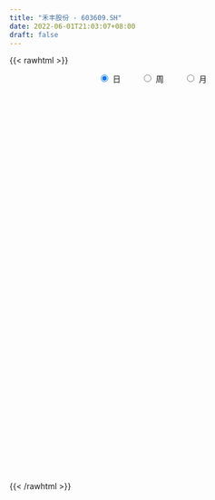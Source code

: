 ```yaml
---
title: "禾丰股份 - 603609.SH"
date: 2022-06-01T21:03:07+08:00
draft: false
---
```

{{< rawhtml >}}
    <div style="text-align: center">
        <label style="padding: 1rem;"><input style="margin-right: .5rem" type="radio" name="period" value="D" checked onclick="period_change(this)">日</label>
        <label style="padding: 1rem;"><input style="margin-right: .5rem" type="radio" name="period" value="W" onclick="period_change(this)">周</label>
        <label style="padding: 1rem;"><input style="margin-right: .5rem" type="radio" name="period" value="M" onclick="period_change(this)">月</label>
    </div>
    <div id="chart" style="height: 700px;"></div> 
    <script type="text/javascript">
        const D_v = [24664.35,17106.15,28260.87,23859.53,27704.02,26598.0,23958.08,30930.53,28807.24,24261.95,19973.75,27981.19,18642.5,26185.0,28818.0,21324.5,26989.82,18127.78,30229.89,18659.79,23915.67,22236.75,28945.33,26744.83,23208.17,65851.63,35351.0,23467.24,26507.46,41614.8,44745.55,24288.08,22057.89,24257.4,28395.05,32359.59,40184.51,20639.69,21796.5,16516.0,25650.58,22082.5,17924.29,16273.5,46925.28,31575.59,26507.87,36408.13,78100.62,45147.81,29422.62,22477.0,20174.77,19245.21,19726.14,43690.24,23311.62,23042.06,20315.71,18739.88,20092.54,23108.06,14351.0,20283.5,19463.69,16566.5,16646.07,20318.69,15660.0,18562.16,23650.55,26167.12,33195.31,24177.0,29282.43,23957.25,30622.38,32996.26,35190.23,45602.17,31906.2,25330.0,23561.5,89837.07,43193.32,28556.03,27403.19,34958.17,119230.63,60876.58,58369.53,52359.33,55951.48,58036.06,41334.28,32037.67,26640.48,44097.94,32873.64,93546.16,67961.66,51627.3,46929.81,32925.64,23119.63,22521.11,28418.97,22829.11,26930.81,27498.75,55097.08,62330.24,36115.2,49326.34,28382.0,22094.0,24451.0,22596.0,26702.32,30898.26,19577.55,20276.37,24681.84,17322.18,23354.0,18044.14,14786.92,18532.79,18513.95,17766.49,15867.66,20229.97,17696.87,20236.0,21760.47,19003.32,40588.1,33144.12,28883.0,21778.5,33949.92,29310.5,32185.73,26755.71,33384.08,48264.79,138712.49,194078.43,103165.53,198975.33,93728.51,67995.63,45175.35,113581.09,183053.48,75940.26,76144.88,214292.31,181863.64,85376.01,91774.66,103334.42,127164.02,90567.68,51080.5,80356.62,54677.0,50998.32,49782.0,31825.12,41031.42,66269.63,67350.3,69376.31,55970.14,73608.68,61265.31,86043.0,63968.66,80922.66,68667.5,62545.67,49449.49,46598.59,76302.9,79673.33,42753.5,41748.09,90343.4,61119.03,47360.95,98784.24,71094.16,81399.23,67250.94,39555.94,49717.89,41495.86,70530.21,64539.97,37105.69,42184.0,55025.86,55220.07,42149.08,43965.67,48518.44,37413.03,80207.31,54239.76,33731.06,40708.71,92027.77,76251.73,57310.15,60776.81,40100.5,39438.88,40135.64,36736.98,105222.39,170835.89,116965.04,123741.22,129246.38,109688.69,85215.16,60582.99,43981.89,54145.55,77757.03,31794.15,33696.78,39772.17,44117.0,43996.03,35703.11,89200.98,41200.49,41077.88,35786.25,33694.32,50380.86,43913.44,46750.77,29779.26,24378.38,35647.0,58533.76,37410.16]
const D_histogram = [0.0,-0.0012508262,-0.0032172248,0.0038530991,0.0043379601,0.0037805599,0.0075874169,0.0126684063,0.0107478122,0.0096458857,0.0096161689,0.0019418367,0.0000847091,-0.0044109129,-0.0115909242,-0.0155834161,-0.0300967546,-0.0350587068,-0.0464575482,-0.0458712356,-0.0466335191,-0.0391603563,-0.0249133466,-0.0128542797,-0.0021312552,0.017407929,0.019710953,0.0135977388,0.010156982,0.0174829629,0.0036918438,-0.00092252,-0.0078373725,-0.010070186,-0.0105047417,-0.0097654617,0.0031802385,0.0007546205,-0.0028837105,-0.0051703168,-0.0134979793,-0.0225920379,-0.0258946516,-0.0246969755,-0.0391922222,-0.0594834139,-0.0802935893,-0.107813264,-0.1065793127,-0.0903357988,-0.0710737898,-0.0635311342,-0.0591173039,-0.0503794342,-0.0354455094,-0.0032902046,0.0162829865,0.0262686048,0.0341288205,0.0388906897,0.0407341341,0.0316244155,0.0224367011,0.0149069511,0.008777127,0.0057406099,0.0054271896,0.0119300271,0.0102117263,0.0046837303,-0.0042293508,0.0011671564,0.0152470822,0.0199568765,0.028712099,0.0356494539,0.0454697212,0.0552021594,0.0680726005,0.0788891568,0.0761843724,0.0611437634,0.0536984557,0.0665978808,0.0627030424,0.0477049692,0.0468467504,0.0388349186,0.0636850666,0.0636504418,0.0580860927,0.0607023013,0.0732758394,0.0740335334,0.0659004749,0.0492801296,0.0249081809,-0.011397772,-0.0245365829,-0.001350167,-0.0095768565,-0.0351250577,-0.0630907679,-0.0750075046,-0.0786221098,-0.0824080103,-0.0948494607,-0.0920641837,-0.0764803818,-0.0611754464,-0.0339446452,-0.0050562957,0.0003937633,-0.0123243259,-0.0102079999,-0.0059013682,-0.0042632654,-0.0050120767,0.0023663675,-0.0008696049,0.001538485,0.0022490083,0.0005768036,-0.0005879738,-0.0032868358,-0.0067982622,-0.0067903591,-0.0090287824,-0.0125372395,-0.0134383518,-0.0094364813,-0.004464323,0.0008655191,0.0010327657,0.0043348425,0.0087806133,0.0181573982,0.0211574435,0.0186788292,0.0185972471,0.0116836719,0.0059291405,-0.0000871297,-0.0027609881,0.0012738099,0.0099372263,0.0350648576,0.0774110842,0.100073526,0.1434440008,0.1480537786,0.1335335954,0.1196053014,0.1326707737,0.161029942,0.15883065,0.1365930139,0.1817840456,0.1790245493,0.1689215741,0.1498932205,0.1297555332,0.0905371495,0.0258926558,-0.0258316091,-0.0673255545,-0.1096513538,-0.1327990677,-0.1628318644,-0.1671548298,-0.1764537802,-0.1452241066,-0.1249977077,-0.0894689954,-0.0466458221,-0.0077709346,-0.0021088791,-0.0322340537,-0.0646301689,-0.1017095158,-0.1197651685,-0.1189340723,-0.1143339167,-0.1220300081,-0.1329225161,-0.1532408118,-0.1576309708,-0.1482573868,-0.1080742432,-0.081072887,-0.059735234,-0.0339954139,-0.0214463049,-0.0362809651,-0.0546553596,-0.0524625984,-0.0252487618,-0.027755435,-0.0691173363,-0.0808148425,-0.0795036509,-0.0635446231,-0.0250564969,0.0109138668,0.0325466419,0.0465373947,0.0612805558,0.0730300737,0.0897789742,0.0907098155,0.0833851914,0.0781000617,0.1003575392,0.0784940764,0.0407926808,0.0212130126,0.0133315653,-0.0066183665,-0.0081828087,-0.0102482773,0.0334525715,0.0785828566,0.0907935191,0.0630166376,0.0108506438,-0.075590082,-0.1532828294,-0.1732071209,-0.1886692102,-0.1796722615,-0.1662559902,-0.1529468516,-0.1228231827,-0.0917559819,-0.0678986235,-0.0439125524,-0.0235558171,0.0177633879,0.0368297702,0.0523522601,0.0583387046,0.067474005,0.0836938627,0.0784242677,0.0916918282,0.0965283277,0.0917777969,0.0855253881,0.0969715858,0.0944391685]
const D_fast = [0.0,-0.0015635328,-0.0043342375,0.0036993611,0.0052687121,0.0056564519,0.0113601631,0.0196082541,0.0203746131,0.021684158,0.0240584834,0.0168696103,0.0150336601,0.0094353098,-0.0006424326,-0.0085307785,-0.0305683056,-0.0442949345,-0.067308163,-0.0781896592,-0.0906103226,-0.0929272489,-0.0849085757,-0.0760630788,-0.0658728681,-0.0419817017,-0.0347509394,-0.0374647188,-0.0383662302,-0.0266695086,-0.0395376667,-0.0443826605,-0.0532568561,-0.0580072161,-0.0610679573,-0.0627700427,-0.0490292829,-0.0512662457,-0.0556255043,-0.0592046898,-0.0709068472,-0.0856489153,-0.0954251918,-0.1004017596,-0.1246950618,-0.159857107,-0.2007406797,-0.2552136705,-0.2806245474,-0.2869649831,-0.2854714216,-0.2938115495,-0.3041770452,-0.3080340341,-0.3019614866,-0.270628733,-0.2469847952,-0.2304320258,-0.214039605,-0.1995550632,-0.1875280854,-0.1887317001,-0.1923102392,-0.1961132515,-0.2000487938,-0.2016501584,-0.2006067813,-0.191121437,-0.1902868062,-0.1946438697,-0.2046142885,-0.1989259923,-0.1810342958,-0.1713352825,-0.1554020351,-0.1395523167,-0.1183646192,-0.0948316412,-0.06494305,-0.0344042044,-0.0180628957,-0.0178175639,-0.0118382576,0.0177106377,0.0294915598,0.0264197289,0.0372731978,0.0389700956,0.0797415103,0.095619496,0.10457667,0.122368454,0.1532609519,0.1725270292,0.1808690894,0.1765687766,0.1584238731,0.1192684772,0.0999955206,0.1228443948,0.1122234911,0.0778940254,0.0341556232,0.0034870104,-0.0197831222,-0.0441710253,-0.0803248409,-0.1005556099,-0.1040919034,-0.1040808296,-0.0853361897,-0.0577119141,-0.0521634143,-0.0679625849,-0.0683982589,-0.0655669693,-0.0649946828,-0.0669965133,-0.0590264772,-0.0624798509,-0.0596871396,-0.0584143643,-0.0599423681,-0.0612541389,-0.0647747099,-0.0699857019,-0.0716753885,-0.0761710074,-0.0828137744,-0.0870744746,-0.0854317245,-0.081575647,-0.076029425,-0.075603987,-0.0712181996,-0.0645772755,-0.050661141,-0.0423717348,-0.0401806419,-0.0356129122,-0.0396055694,-0.0438778157,-0.0499158683,-0.0532799737,-0.0489267232,-0.0377790003,-0.0038851546,0.057813843,0.1054946663,0.1847261414,0.2263493638,0.2452125795,0.2611856108,0.3074187766,0.3760354304,0.4135438009,0.4254544183,0.5160914613,0.5580881023,0.5902155207,0.6086604723,0.6209616682,0.6043775719,0.5462062421,0.488024075,0.4296987409,0.3599601032,0.3036126224,0.2328718596,0.1867601867,0.1333477913,0.1282714382,0.1172484102,0.1304098736,0.1615715914,0.1985037453,0.203638581,0.165454893,0.1169012355,0.0543945098,0.0063975649,-0.022504857,-0.0464881806,-0.084691774,-0.1288149109,-0.1874434096,-0.2312413113,-0.258932074,-0.2457674913,-0.2390343567,-0.2326305122,-0.2153895456,-0.2082020128,-0.2321069143,-0.2641451487,-0.2750680371,-0.2541663909,-0.2636119229,-0.3222531583,-0.354154375,-0.3727190962,-0.3726462242,-0.3404222222,-0.3017233918,-0.2719539562,-0.2463288547,-0.2162655547,-0.1862585184,-0.1470648744,-0.1234565792,-0.1099349054,-0.0956950196,-0.0483481574,-0.0505881011,-0.0780913265,-0.0923677415,-0.0969162975,-0.1185208209,-0.1221309653,-0.1267585032,-0.0746945116,-0.0099185123,0.02499053,0.0129678079,-0.036485525,-0.1418237712,-0.257837226,-0.3210632977,-0.3836926895,-0.4196138063,-0.4477615325,-0.4726891068,-0.4732712335,-0.4651430282,-0.4582603257,-0.4452523927,-0.4307846116,-0.3850245596,-0.3567507348,-0.3281401799,-0.3075690593,-0.2815652576,-0.2444219342,-0.2300854623,-0.1938949448,-0.1649263633,-0.1467324449,-0.1316035067,-0.0959144125,-0.0748370377]
const D_slow = [0.0,-0.0003127066,-0.0011170128,-0.000153738,0.000930752,0.001875892,0.0037727462,0.0069398478,0.0096268009,0.0120382723,0.0144423145,0.0149277737,0.014948951,0.0138462227,0.0109484917,0.0070526376,-0.000471551,-0.0092362277,-0.0208506148,-0.0323184237,-0.0439768034,-0.0537668925,-0.0599952292,-0.0632087991,-0.0637416129,-0.0593896307,-0.0544618924,-0.0510624577,-0.0485232122,-0.0441524715,-0.0432295105,-0.0434601405,-0.0454194836,-0.0479370301,-0.0505632156,-0.053004581,-0.0522095214,-0.0520208662,-0.0527417938,-0.054034373,-0.0574088679,-0.0630568774,-0.0695305402,-0.0757047841,-0.0855028397,-0.1003736931,-0.1204470904,-0.1474004065,-0.1740452346,-0.1966291843,-0.2143976318,-0.2302804153,-0.2450597413,-0.2576545999,-0.2665159772,-0.2673385284,-0.2632677817,-0.2567006305,-0.2481684254,-0.238445753,-0.2282622195,-0.2203561156,-0.2147469403,-0.2110202026,-0.2088259208,-0.2073907683,-0.2060339709,-0.2030514641,-0.2004985326,-0.1993276,-0.2003849377,-0.2000931486,-0.1962813781,-0.1912921589,-0.1841141342,-0.1752017707,-0.1638343404,-0.1500338006,-0.1330156504,-0.1132933612,-0.0942472681,-0.0789613273,-0.0655367134,-0.0488872431,-0.0332114826,-0.0212852403,-0.0095735527,0.000135177,0.0160564437,0.0319690541,0.0464905773,0.0616661526,0.0799851125,0.0984934958,0.1149686145,0.127288647,0.1335156922,0.1306662492,0.1245321035,0.1241945617,0.1218003476,0.1130190832,0.0972463912,0.078494515,0.0588389876,0.038236985,0.0145246198,-0.0084914261,-0.0276115216,-0.0429053832,-0.0513915445,-0.0526556184,-0.0525571776,-0.0556382591,-0.058190259,-0.0596656011,-0.0607314174,-0.0619844366,-0.0613928447,-0.0616102459,-0.0612256247,-0.0606633726,-0.0605191717,-0.0606661651,-0.0614878741,-0.0631874397,-0.0648850294,-0.067142225,-0.0702765349,-0.0736361228,-0.0759952432,-0.0771113239,-0.0768949441,-0.0766367527,-0.0755530421,-0.0733578888,-0.0688185392,-0.0635291783,-0.0588594711,-0.0542101593,-0.0512892413,-0.0498069562,-0.0498287386,-0.0505189856,-0.0502005331,-0.0477162266,-0.0389500122,-0.0195972411,0.0054211404,0.0412821406,0.0782955852,0.1116789841,0.1415803094,0.1747480029,0.2150054884,0.2547131509,0.2888614044,0.3343074157,0.3790635531,0.4212939466,0.4587672517,0.491206135,0.5138404224,0.5203135864,0.5138556841,0.4970242955,0.469611457,0.4364116901,0.395703724,0.3539150165,0.3098015715,0.2734955448,0.2422461179,0.219878869,0.2082174135,0.2062746799,0.2057474601,0.1976889467,0.1815314045,0.1561040255,0.1261627334,0.0964292153,0.0678457361,0.0373382341,0.0041076051,-0.0342025978,-0.0736103405,-0.1106746872,-0.137693248,-0.1579614698,-0.1728952783,-0.1813941317,-0.1867557079,-0.1958259492,-0.2094897891,-0.2226054387,-0.2289176292,-0.2358564879,-0.253135822,-0.2733395326,-0.2932154453,-0.3091016011,-0.3153657253,-0.3126372586,-0.3045005981,-0.2928662495,-0.2775461105,-0.2592885921,-0.2368438485,-0.2141663947,-0.1933200968,-0.1737950814,-0.1487056966,-0.1290821775,-0.1188840073,-0.1135807541,-0.1102478628,-0.1119024544,-0.1139481566,-0.1165102259,-0.1081470831,-0.0885013689,-0.0658029891,-0.0500488297,-0.0473361688,-0.0662336893,-0.1045543966,-0.1478561768,-0.1950234794,-0.2399415448,-0.2815055423,-0.3197422552,-0.3504480509,-0.3733870463,-0.3903617022,-0.4013398403,-0.4072287946,-0.4027879476,-0.393580505,-0.38049244,-0.3659077638,-0.3490392626,-0.3281157969,-0.30850973,-0.2855867729,-0.261454691,-0.2385102418,-0.2171288948,-0.1928859983,-0.1692762062]
const D_data = [['2021-05-21', 10.7962, 10.6297, 10.6297, 10.806],['2021-05-24', 10.5709, 10.6101, 10.5709, 10.6982],['2021-05-25', 10.6003, 10.5905, 10.5023, 10.6101],['2021-05-26', 10.5807, 10.7178, 10.5611, 10.7178],['2021-05-27', 10.7178, 10.6591, 10.6395, 10.7374],['2021-05-28', 10.6688, 10.6493, 10.6395, 10.7374],['2021-05-31', 10.6591, 10.7178, 10.6199, 10.7668],['2021-06-01', 10.7276, 10.7668, 10.6786, 10.7962],['2021-06-02', 10.7668, 10.6982, 10.6884, 10.8158],['2021-06-03', 10.78, 10.71, 10.6, 10.79],['2021-06-04', 10.69, 10.73, 10.69, 10.78],['2021-06-07', 10.77, 10.62, 10.58, 10.83],['2021-06-08', 10.63, 10.67, 10.53, 10.7],['2021-06-09', 10.66, 10.62, 10.56, 10.69],['2021-06-10', 10.61, 10.55, 10.52, 10.61],['2021-06-11', 10.54, 10.55, 10.49, 10.57],['2021-06-15', 10.55, 10.35, 10.28, 10.55],['2021-06-16', 10.35, 10.39, 10.26, 10.49],['2021-06-17', 10.37, 10.23, 10.2, 10.37],['2021-06-18', 10.23, 10.31, 10.18, 10.32],['2021-06-21', 10.31, 10.25, 10.22, 10.36],['2021-06-22', 10.24, 10.33, 10.22, 10.4],['2021-06-23', 10.33, 10.44, 10.27, 10.44],['2021-06-24', 10.44, 10.46, 10.37, 10.48],['2021-06-25', 10.49, 10.49, 10.38, 10.5],['2021-06-28', 10.51, 10.68, 10.51, 10.85],['2021-06-29', 10.63, 10.53, 10.52, 10.7],['2021-06-30', 10.53, 10.42, 10.38, 10.6],['2021-07-01', 10.41, 10.43, 10.29, 10.53],['2021-07-02', 10.43, 10.58, 10.43, 10.7],['2021-07-05', 10.62, 10.3, 10.26, 10.62],['2021-07-06', 10.35, 10.36, 10.24, 10.38],['2021-07-07', 10.28, 10.29, 10.22, 10.31],['2021-07-08', 10.28, 10.31, 10.21, 10.44],['2021-07-09', 10.37, 10.31, 10.23, 10.39],['2021-07-12', 10.31, 10.31, 10.26, 10.35],['2021-07-13', 10.4, 10.49, 10.28, 10.54],['2021-07-14', 10.51, 10.32, 10.32, 10.56],['2021-07-15', 10.3, 10.28, 10.24, 10.34],['2021-07-16', 10.25, 10.27, 10.24, 10.36],['2021-07-19', 10.26, 10.15, 10.07, 10.32],['2021-07-20', 10.15, 10.07, 10.04, 10.2],['2021-07-21', 10.06, 10.08, 10.06, 10.13],['2021-07-22', 10.08, 10.1, 10.04, 10.11],['2021-07-23', 10.13, 9.83, 9.8, 10.16],['2021-07-26', 9.83, 9.61, 9.51, 9.88],['2021-07-27', 9.62, 9.42, 9.41, 9.69],['2021-07-28', 9.48, 9.11, 9.1, 9.48],['2021-07-29', 8.84, 9.29, 8.84, 9.45],['2021-07-30', 9.29, 9.42, 9.09, 9.54],['2021-08-02', 9.41, 9.46, 9.27, 9.64],['2021-08-03', 9.41, 9.3, 9.3, 9.52],['2021-08-04', 9.3, 9.21, 9.18, 9.3],['2021-08-05', 9.18, 9.22, 9.18, 9.34],['2021-08-06', 9.2, 9.29, 9.1, 9.29],['2021-08-09', 9.3, 9.58, 9.19, 9.66],['2021-08-10', 9.6, 9.53, 9.42, 9.62],['2021-08-11', 9.5, 9.47, 9.43, 9.55],['2021-08-12', 9.47, 9.48, 9.45, 9.57],['2021-08-13', 9.43, 9.47, 9.37, 9.51],['2021-08-16', 9.49, 9.45, 9.42, 9.56],['2021-08-17', 9.43, 9.29, 9.25, 9.49],['2021-08-18', 9.26, 9.23, 9.2, 9.29],['2021-08-19', 9.2, 9.19, 9.12, 9.23],['2021-08-20', 9.19, 9.15, 9.06, 9.19],['2021-08-23', 9.15, 9.14, 9.14, 9.21],['2021-08-24', 9.17, 9.14, 9.13, 9.2],['2021-08-25', 9.12, 9.22, 9.12, 9.26],['2021-08-26', 9.21, 9.11, 9.11, 9.22],['2021-08-27', 9.11, 9.02, 9.01, 9.13],['2021-08-30', 9.0, 8.91, 8.91, 9.02],['2021-08-31', 8.95, 9.05, 8.89, 9.11],['2021-09-01', 9.08, 9.19, 8.97, 9.21],['2021-09-02', 9.19, 9.11, 9.09, 9.19],['2021-09-03', 9.14, 9.19, 9.09, 9.2],['2021-09-06', 9.1, 9.21, 9.1, 9.24],['2021-09-07', 9.22, 9.3, 9.22, 9.33],['2021-09-08', 9.32, 9.37, 9.3, 9.4],['2021-09-09', 9.38, 9.5, 9.37, 9.54],['2021-09-10', 9.45, 9.58, 9.35, 9.64],['2021-09-13', 9.48, 9.48, 9.42, 9.6],['2021-09-14', 9.48, 9.32, 9.3, 9.52],['2021-09-15', 9.3, 9.39, 9.22, 9.47],['2021-09-16', 9.37, 9.7, 9.36, 9.78],['2021-09-17', 9.69, 9.56, 9.46, 9.7],['2021-09-22', 9.5, 9.41, 9.36, 9.5],['2021-09-23', 9.42, 9.58, 9.41, 9.59],['2021-09-24', 9.58, 9.5, 9.47, 9.69],['2021-09-27', 9.46, 10.0, 9.45, 10.14],['2021-09-28', 9.9, 9.81, 9.66, 9.91],['2021-09-29', 9.71, 9.78, 9.62, 9.98],['2021-09-30', 9.76, 9.93, 9.72, 10.09],['2021-10-08', 9.99, 10.16, 9.85, 10.28],['2021-10-11', 10.2, 10.12, 9.91, 10.27],['2021-10-12', 10.06, 10.06, 9.83, 10.15],['2021-10-13', 10.05, 9.95, 9.83, 10.1],['2021-10-14', 9.9, 9.79, 9.74, 9.91],['2021-10-15', 9.7, 9.5, 9.48, 9.77],['2021-10-18', 9.5, 9.66, 9.27, 9.69],['2021-10-19', 9.65, 10.15, 9.58, 10.25],['2021-10-20', 9.92, 9.81, 9.72, 10.01],['2021-10-21', 9.8, 9.5, 9.5, 9.89],['2021-10-22', 9.5, 9.3, 9.28, 9.59],['2021-10-25', 9.46, 9.35, 9.25, 9.57],['2021-10-26', 9.26, 9.36, 9.26, 9.42],['2021-10-27', 9.31, 9.28, 9.2, 9.41],['2021-10-28', 9.21, 9.06, 9.03, 9.27],['2021-10-29', 9.02, 9.15, 9.02, 9.23],['2021-11-01', 9.15, 9.29, 9.04, 9.29],['2021-11-02', 9.28, 9.31, 9.2, 9.37],['2021-11-03', 9.31, 9.53, 9.28, 9.63],['2021-11-04', 9.47, 9.68, 9.41, 9.77],['2021-11-05', 9.63, 9.47, 9.45, 9.73],['2021-11-08', 9.47, 9.21, 9.2, 9.5],['2021-11-09', 9.2, 9.35, 9.2, 9.4],['2021-11-10', 9.35, 9.38, 9.21, 9.38],['2021-11-11', 9.35, 9.35, 9.3, 9.46],['2021-11-12', 9.35, 9.31, 9.3, 9.41],['2021-11-15', 9.39, 9.42, 9.32, 9.48],['2021-11-16', 9.44, 9.29, 9.26, 9.48],['2021-11-17', 9.29, 9.35, 9.23, 9.37],['2021-11-18', 9.35, 9.33, 9.3, 9.42],['2021-11-19', 9.32, 9.29, 9.22, 9.35],['2021-11-22', 9.33, 9.28, 9.24, 9.33],['2021-11-23', 9.28, 9.24, 9.22, 9.33],['2021-11-24', 9.24, 9.2, 9.17, 9.24],['2021-11-25', 9.17, 9.22, 9.17, 9.25],['2021-11-26', 9.22, 9.17, 9.14, 9.22],['2021-11-29', 9.1, 9.12, 9.07, 9.21],['2021-11-30', 9.11, 9.12, 9.1, 9.18],['2021-12-01', 9.11, 9.17, 9.08, 9.19],['2021-12-02', 9.19, 9.19, 9.17, 9.25],['2021-12-03', 9.19, 9.21, 9.15, 9.23],['2021-12-06', 9.2, 9.15, 9.14, 9.24],['2021-12-07', 9.15, 9.19, 9.11, 9.2],['2021-12-08', 9.21, 9.22, 9.16, 9.22],['2021-12-09', 9.22, 9.32, 9.2, 9.37],['2021-12-10', 9.35, 9.28, 9.24, 9.4],['2021-12-13', 9.29, 9.22, 9.2, 9.33],['2021-12-14', 9.22, 9.25, 9.18, 9.26],['2021-12-15', 9.19, 9.15, 9.11, 9.27],['2021-12-16', 9.17, 9.13, 9.12, 9.19],['2021-12-17', 9.14, 9.09, 9.08, 9.17],['2021-12-20', 9.1, 9.1, 9.07, 9.13],['2021-12-21', 9.1, 9.18, 9.07, 9.18],['2021-12-22', 9.17, 9.27, 9.15, 9.28],['2021-12-23', 9.26, 9.58, 9.21, 9.87],['2021-12-24', 9.56, 10.02, 9.5, 10.14],['2021-12-27', 10.03, 10.02, 9.85, 10.18],['2021-12-28', 10.07, 10.56, 9.8, 10.65],['2021-12-29', 10.51, 10.33, 10.25, 10.63],['2021-12-30', 10.3, 10.19, 10.1, 10.41],['2021-12-31', 10.1, 10.24, 10.1, 10.3],['2022-01-04', 10.16, 10.7, 10.15, 10.71],['2022-01-05', 10.6, 11.15, 10.58, 11.25],['2022-01-06', 11.11, 11.0, 10.78, 11.14],['2022-01-07', 10.88, 10.84, 10.81, 11.49],['2022-01-10', 10.81, 11.92, 10.79, 11.92],['2022-01-11', 12.08, 11.63, 11.53, 12.15],['2022-01-12', 11.66, 11.7, 11.41, 11.72],['2022-01-13', 11.7, 11.7, 11.52, 11.99],['2022-01-14', 11.76, 11.76, 11.64, 12.26],['2022-01-17', 11.63, 11.52, 11.18, 11.75],['2022-01-18', 11.5, 11.04, 11.01, 11.52],['2022-01-19', 11.14, 10.96, 10.83, 11.14],['2022-01-20', 10.99, 10.87, 10.82, 11.3],['2022-01-21', 10.85, 10.63, 10.58, 10.92],['2022-01-24', 10.55, 10.66, 10.5, 10.86],['2022-01-25', 10.52, 10.37, 10.3, 10.78],['2022-01-26', 10.37, 10.52, 10.22, 10.61],['2022-01-27', 10.53, 10.33, 10.33, 10.77],['2022-01-28', 10.44, 10.81, 10.44, 10.98],['2022-02-07', 10.81, 10.74, 10.4, 11.05],['2022-02-08', 10.72, 11.03, 10.63, 11.2],['2022-02-09', 11.07, 11.31, 11.01, 11.45],['2022-02-10', 11.31, 11.49, 11.21, 11.58],['2022-02-11', 11.55, 11.22, 11.2, 11.63],['2022-02-14', 11.23, 10.72, 10.67, 11.37],['2022-02-15', 10.76, 10.51, 10.4, 10.81],['2022-02-16', 10.56, 10.22, 10.18, 10.64],['2022-02-17', 10.21, 10.24, 10.12, 10.29],['2022-02-18', 10.23, 10.35, 10.1, 10.44],['2022-02-21', 10.34, 10.33, 10.2, 10.44],['2022-02-22', 10.29, 10.08, 10.06, 10.32],['2022-02-23', 10.15, 9.89, 9.8, 10.33],['2022-02-24', 9.84, 9.57, 9.42, 9.94],['2022-02-25', 9.6, 9.57, 9.5, 9.71],['2022-02-28', 9.52, 9.62, 9.43, 9.69],['2022-03-01', 9.63, 10.02, 9.63, 10.03],['2022-03-02', 9.98, 9.94, 9.85, 10.13],['2022-03-03', 9.94, 9.92, 9.81, 9.99],['2022-03-04', 9.93, 10.04, 9.91, 10.33],['2022-03-07', 10.04, 9.93, 9.86, 10.26],['2022-03-08', 9.88, 9.53, 9.45, 9.9],['2022-03-09', 9.54, 9.33, 9.02, 9.72],['2022-03-10', 9.45, 9.47, 9.38, 9.63],['2022-03-11', 9.4, 9.8, 9.28, 9.82],['2022-03-14', 9.7, 9.44, 9.42, 9.81],['2022-03-15', 9.35, 8.76, 8.75, 9.45],['2022-03-16', 8.89, 8.89, 8.39, 8.98],['2022-03-17', 8.89, 8.92, 8.83, 9.05],['2022-03-18', 8.92, 9.05, 8.81, 9.07],['2022-03-21', 9.04, 9.4, 9.04, 9.49],['2022-03-22', 9.4, 9.52, 9.35, 9.64],['2022-03-23', 9.5, 9.47, 9.36, 9.59],['2022-03-24', 9.45, 9.46, 9.4, 9.76],['2022-03-25', 9.45, 9.55, 9.41, 9.76],['2022-03-28', 9.56, 9.6, 9.44, 9.67],['2022-03-29', 9.58, 9.77, 9.5, 9.89],['2022-03-30', 9.72, 9.66, 9.6, 9.76],['2022-03-31', 9.67, 9.58, 9.55, 9.78],['2022-04-01', 9.54, 9.61, 9.53, 9.71],['2022-04-06', 9.68, 10.05, 9.66, 10.13],['2022-04-07', 10.07, 9.55, 9.52, 10.1],['2022-04-08', 9.56, 9.22, 9.01, 9.57],['2022-04-11', 9.16, 9.3, 9.15, 9.56],['2022-04-12', 9.31, 9.37, 9.13, 9.45],['2022-04-13', 9.4, 9.13, 9.12, 9.49],['2022-04-14', 9.11, 9.28, 8.97, 9.38],['2022-04-15', 9.26, 9.24, 9.16, 9.45],['2022-04-18', 9.25, 9.92, 9.25, 9.96],['2022-04-19', 10.1, 10.21, 9.87, 10.45],['2022-04-20', 10.23, 10.01, 9.92, 10.28],['2022-04-21', 10.02, 9.52, 9.42, 10.15],['2022-04-22', 9.02, 9.02, 8.7, 9.17],['2022-04-25', 8.9, 8.18, 8.15, 9.0],['2022-04-26', 8.18, 7.74, 7.69, 8.25],['2022-04-27', 7.62, 8.05, 7.52, 8.05],['2022-04-28', 8.0, 7.84, 7.72, 8.08],['2022-04-29', 7.84, 7.95, 7.8, 8.08],['2022-05-05', 7.9, 7.89, 7.8, 8.1],['2022-05-06', 7.77, 7.79, 7.65, 7.83],['2022-05-09', 7.79, 7.96, 7.79, 7.97],['2022-05-10', 7.9, 8.0, 7.76, 8.03],['2022-05-11', 8.01, 7.94, 7.92, 8.15],['2022-05-12', 7.91, 7.97, 7.82, 8.18],['2022-05-13', 7.99, 7.96, 7.86, 8.03],['2022-05-16', 8.04, 8.33, 7.95, 8.35],['2022-05-17', 8.3, 8.18, 8.13, 8.33],['2022-05-18', 8.18, 8.21, 8.14, 8.26],['2022-05-19', 8.1, 8.14, 8.09, 8.28],['2022-05-20', 8.12, 8.22, 8.12, 8.24],['2022-05-23', 8.26, 8.39, 8.21, 8.48],['2022-05-24', 8.4, 8.17, 8.16, 8.44],['2022-05-25', 8.14, 8.45, 8.14, 8.5],['2022-05-26', 8.45, 8.43, 8.32, 8.53],['2022-05-27', 8.44, 8.35, 8.3, 8.47],['2022-05-30', 8.41, 8.34, 8.28, 8.48],['2022-05-31', 8.35, 8.62, 8.31, 8.63],['2022-06-01', 8.71, 8.52, 8.48, 8.71]]
const W_v = [271941.09,229002.69,148549.64,210991.92,653592.6500000001,252687.94,272257.22,169687.99,153310.13,281789.68,156905.1,171230.28,200608.61,186312.33,82521.32,159716.68,175454.94,301016.77,151724.96,139957.49,75875.1,71786.19,128265.76,106892.16,100482.62,153437.69,118735.41,106763.42,103625.09,25599.5,24231.4,75574.99,191170.33,187549.48,412901.0,636078.5499999999,457768.4299999999,477188.4399999999,223847.57,183424.56,70908.27,201678.21,147913.18,217939.32,323722.71,369746.71,272408.25,181715.4,87979.38,124437.33,92914.06,100394.27,111214.14,117704.76,117742.6,112308.34,86257.86,72398.98,93162.35,95044.71,75345.29,95973.47,112173.55,79497.75,129232.49,137934.81,114191.29,102066.28,133080.32,160766.86,127413.57,86832.31,160092.6,137531.71,93243.67,152123.35,85246.15,269134.21,143434.67,392892.48,971170.72,672815.9,727101.29,945002.04,483888.95,481341.44,406873.37,635951.59,760275.8100000001,1632766.9199999999,429571.72,1676512.7,1044105.5,695291.55,1178482.7799999998,859803.53,784994.86,686430.5499999999,406010.92,649446.09,640597.9500000001,1183495.6400000001,984920.58,808384.65,693695.74,544584.5,603930.52,504359.22,443200.91,401844.21,369245.73,391149.44,42573.53,227673.36,234634.15,651521.6699999999,870255.2000000001,702767.4399999999,420408.7,247191.19,188967.64,192234.51,291908.02,273066.74,237477.52,361886.68,448432.04,371504.99,257538.42,420250.75,501315.71,561099.63,483865.41,821473.88,614561.97,395112.05,384718.65,987437.3,1039226.6100000001,1076057.1400000001,1387239.77,841727.9000000001,442699.05,717755.0,467122.24,324645.11,411186.96,539090.62,614699.6099999999,345141.38,639844.4300000001,1073327.78,1589694.8599999999,781916.22,637092.3,928475.3099999999,1403072.75,898242.05,665539.53,515409.38,576530.47,372337.39,278903.03,136051.0,81847.42,321846.61,163856.21,286658.43,207899.55,360443.28,241511.76,292650.25,323956.32,398077.08,262954.97,317408.5,147078.09,532645.85,245491.26,197172.37,300602.28,320877.87,221692.95,232992.14,460660.47,341630.84,256296.17,173684.04,167194.54,206970.36,96358.88,269908.66,176073.02,178626.43,58523.52,276236.7,119865.03,123528.57,127931.55,122951.19,94007.28,125050.75,192792.13,143743.97,131496.29,128856.15,217740.02,111045.74,129099.51,97298.79,87753.42,136472.41,168368.29,213828.09,90917.39,290836.07,55951.48,202146.43,292938.57,129814.46,207972.08,146849.34,122136.34,92040.03,90074.94,134732.01,146107.65,441195.5,509040.35,448719.71,676641.04,403845.82,239906.49,327570.74,362147.49,294777.81,339355.71,309018.16,255855.73,244879.12,246299.87,225589.65,217188.81,646010.92,353614.28,109551.18,197285.09,240959.92,195202.71,131590.92]
const W_histogram = [0.0,-0.032425755,-0.0503759875,-0.0575911772,-0.0347599229,-0.0158224277,-0.0219035621,-0.0198824822,-0.0164430398,-0.0032463653,-0.0044402055,0.0094399304,0.0176089787,0.0007149019,-0.0087893415,-0.0131435195,0.001604656,0.0137325112,-0.0040693458,-0.035482505,-0.0508845483,-0.0451169314,-0.0322853411,-0.0054208132,0.0030291154,-0.0089239014,0.0060127304,-0.0122287618,-0.0316659258,-0.0411568541,-0.0360174393,-0.0248947646,0.0194716017,0.0486788048,0.1069731548,0.1039433388,0.1434598402,0.1369945705,0.0903185192,0.053692988,0.0330460034,0.0319279872,0.0484925984,0.0514851157,0.0821238125,0.1179779747,0.0839172179,0.0483067802,0.0195571311,-0.048970064,-0.0604017141,-0.058992784,-0.0616131486,-0.0804445092,-0.0760956034,-0.0900490474,-0.0999677745,-0.109647537,-0.1257081604,-0.1379580356,-0.1444377435,-0.1490570137,-0.1804611942,-0.1998883786,-0.178151375,-0.1319531702,-0.0834761624,-0.0231710617,0.02808214,0.0211268448,0.0150374375,0.0024940999,0.0059835187,0.0181064824,0.0398269166,0.0475136358,0.0422426801,0.064857374,0.0532201209,0.1153213323,0.2523053438,0.3531763807,0.4028559003,0.4327092043,0.3953753983,0.3394497903,0.3007369314,0.2972394909,0.2661359916,0.3832881694,0.4418468952,0.3746112122,0.2676215623,0.080610031,0.1444918051,0.0826589045,0.0070312738,-0.0397770897,-0.093074643,-0.0655298234,-0.1031491028,-0.035923561,0.0510783042,0.1162508082,0.0618301663,0.0669462298,0.0178199647,-0.0227432378,-0.055761052,-0.0766522507,-0.0972882491,-0.2186839141,-0.290459805,-0.3008450563,-0.3041517166,-0.1993256877,-0.1444542649,-0.1061970988,-0.1509353478,-0.2123615147,-0.2516083407,-0.2546094592,-0.2723369487,-0.2447887295,-0.2371652977,-0.1784610456,-0.1495252521,-0.1262626759,-0.1512091285,-0.2059513767,-0.1756575468,-0.1197303929,-0.1125859854,-0.0271477675,-0.037445922,-0.0621778062,-0.0427876722,0.0335049565,0.1450886408,0.2350489107,0.3887143108,0.4249659043,0.4395624564,0.3778540067,0.3027164171,0.235340046,0.1748091488,0.1192120561,0.1275008148,0.1113275039,0.146065166,0.1474177256,0.1793283938,0.1776650588,0.1852793097,0.1841280427,0.3040439749,0.287798014,0.2120332804,0.0786924627,-0.1258152537,-0.2726368263,-0.3499736751,-0.429552757,-0.4222321066,-0.4105114938,-0.4157123008,-0.4696936424,-0.4853255425,-0.4587344097,-0.3954078412,-0.3283480727,-0.252966017,-0.2207534026,-0.2130379575,-0.2362247093,-0.2232537041,-0.1752953399,-0.1431515017,-0.1254057296,-0.1092048353,-0.08081353,-0.0292122497,0.0511843035,0.0633944065,0.0977312318,0.0663882176,0.0585112895,0.0706253169,0.0657170419,0.0665013939,0.0469017709,0.0329515983,-0.01368803,-0.0477017913,-0.0494080159,-0.0581678616,-0.0551280526,-0.040826893,-0.0367612399,-0.0430694055,-0.0286474128,-0.0076664794,-0.00663127,-0.0034587445,-0.0246320822,-0.0579843224,-0.0792205795,-0.0717854977,-0.0785147538,-0.0814648766,-0.0625606875,-0.0167671534,0.0173525021,0.0397743315,0.0848688022,0.1288531528,0.112744566,0.0889144866,0.0644821665,0.0708004904,0.0652676578,0.0613825049,0.0522120824,0.0503015083,0.0548413045,0.0464684973,0.1018111092,0.1486455708,0.2116040676,0.301307773,0.2715594882,0.251482665,0.2526250696,0.1847449951,0.082483872,0.0436181532,0.0011148949,-0.0739897613,-0.0856505145,-0.0848191397,-0.1047261518,-0.1101840904,-0.121364623,-0.1895142643,-0.2312925071,-0.2327645922,-0.202622282,-0.1620792702,-0.1142205138]
const W_fast = [0.0,-0.0405321937,-0.0710764231,-0.0926894071,-0.0785481335,-0.0635662452,-0.0751232702,-0.0780728108,-0.0787441283,-0.0663590451,-0.0686629367,-0.0524228183,-0.0398515253,-0.0565668767,-0.0682684553,-0.0759085132,-0.0607591738,-0.0451981908,-0.0640173843,-0.1043011697,-0.13242435,-0.1379359659,-0.133175711,-0.1076663864,-0.0984591789,-0.112643171,-0.0962033566,-0.1175020393,-0.1448556848,-0.1646358266,-0.1685007716,-0.1636017881,-0.1143675214,-0.072990617,0.0120470217,0.0350030403,0.1103845018,0.1381678747,0.1140714532,0.090869169,0.0784836852,0.0853476659,0.1140354267,0.129899223,0.1810688728,0.2464175287,0.2333360764,0.2098023337,0.1859419674,0.1051722563,0.0786401777,0.0653009118,0.0472772601,0.0083347721,-0.006340223,-0.0428059288,-0.0777165995,-0.1148082463,-0.1622959098,-0.2090352939,-0.2516244376,-0.2935079612,-0.3700274402,-0.4394267194,-0.4622275595,-0.4490176472,-0.4214096801,-0.3668973448,-0.3086236081,-0.3102971921,-0.3126272401,-0.3245470527,-0.3195617542,-0.30291217,-0.2712350065,-0.2516698784,-0.2463801641,-0.2075511267,-0.2058833496,-0.1149518051,0.0851085423,0.2742736744,0.4246671691,0.5626977742,0.6242078177,0.6531446573,0.6896160313,0.7604284635,0.7958589622,1.0088331823,1.1778536319,1.2042707519,1.1641864926,0.997327469,1.0973321945,1.0561640199,0.9822942077,0.9255415718,0.8489753577,0.8601377215,0.7967311664,0.8549758179,0.9547472592,1.0489824652,1.0100193649,1.0318719859,0.9872007119,0.9409516999,0.8939936228,0.8539393615,0.8089813008,0.6329146572,0.488523815,0.4029272997,0.3235827103,0.3785773173,0.3973351738,0.4090430652,0.3265709793,0.2120544336,0.1099055225,0.0432520392,-0.0425596875,-0.0762086507,-0.1278765432,-0.1137875526,-0.1222330721,-0.1305361649,-0.1932848996,-0.299514992,-0.3131355488,-0.2871409931,-0.308143082,-0.2294918059,-0.2491514409,-0.2894277766,-0.2807345607,-0.1960656929,-0.0482098484,0.1005126492,0.351356627,0.4938496965,0.6183368627,0.6510919147,0.6516334294,0.6430920699,0.6262634598,0.6004693811,0.6406333436,0.6522919086,0.7235458622,0.7617528532,0.8384956198,0.8812485496,0.9351826279,0.9800633715,1.1759902975,1.2316938401,1.2089374266,1.0952697245,0.8593081947,0.6443274156,0.479497148,0.2925298768,0.1942925005,0.1033852399,-0.0057436423,-0.1771483945,-0.3141116801,-0.4022041498,-0.4377295417,-0.4527567913,-0.4406162399,-0.4635919761,-0.5091360204,-0.5913789495,-0.6342213703,-0.6300868411,-0.6337308784,-0.6473365386,-0.6584368532,-0.6502489304,-0.6059507124,-0.5127580834,-0.4846993788,-0.4259297456,-0.4406757053,-0.433924811,-0.4041544544,-0.392633469,-0.3752237685,-0.3830979488,-0.3888102217,-0.4388718575,-0.4848110667,-0.4988692953,-0.5221711064,-0.5329133105,-0.5288188742,-0.533943531,-0.5510190481,-0.5437589085,-0.524694595,-0.5253172031,-0.5230093638,-0.550340722,-0.5981890428,-0.6392304447,-0.6497417374,-0.676099682,-0.699416024,-0.6961520067,-0.6545502609,-0.6160924799,-0.5837270677,-0.5174153963,-0.4412177576,-0.4291402029,-0.4307416606,-0.439053439,-0.4150349926,-0.4042509108,-0.3927904374,-0.3889078393,-0.3782430364,-0.359992914,-0.3567485969,-0.2759532077,-0.1919573535,-0.0760978397,0.0889328089,0.1270743961,0.1698682392,0.2341669112,0.2124730855,0.1308329304,0.1028717499,0.0606472153,-0.0329548812,-0.066028263,-0.0864016731,-0.1324902232,-0.1654941844,-0.2070158727,-0.3225440801,-0.4221454497,-0.4818086828,-0.5023219431,-0.5022987489,-0.4829951209]
const W_slow = [0.0,-0.0081064387,-0.0207004356,-0.0350982299,-0.0437882106,-0.0477438175,-0.0532197081,-0.0581903286,-0.0623010886,-0.0631126799,-0.0642227312,-0.0618627487,-0.057460504,-0.0572817785,-0.0594791139,-0.0627649938,-0.0623638298,-0.058930702,-0.0599480384,-0.0688186647,-0.0815398017,-0.0928190346,-0.1008903699,-0.1022455732,-0.1014882943,-0.1037192697,-0.102216087,-0.1052732775,-0.1131897589,-0.1234789725,-0.1324833323,-0.1387070235,-0.133839123,-0.1216694218,-0.0949261331,-0.0689402984,-0.0330753384,0.0011733042,0.023752934,0.037176181,0.0454376819,0.0534196787,0.0655428283,0.0784141072,0.0989450603,0.128439554,0.1494188585,0.1614955535,0.1663848363,0.1541423203,0.1390418918,0.1242936958,0.1088904086,0.0887792813,0.0697553805,0.0472431186,0.022251175,-0.0051607093,-0.0365877494,-0.0710772583,-0.1071866941,-0.1444509476,-0.1895662461,-0.2395383408,-0.2840761845,-0.317064477,-0.3379335177,-0.3437262831,-0.3367057481,-0.3314240369,-0.3276646775,-0.3270411526,-0.3255452729,-0.3210186523,-0.3110619232,-0.2991835142,-0.2886228442,-0.2724085007,-0.2591034705,-0.2302731374,-0.1671968015,-0.0789027063,0.0218112688,0.1299885699,0.2288324194,0.313694867,0.3888790999,0.4631889726,0.5297229705,0.6255450129,0.7360067367,0.8296595397,0.8965649303,0.916717438,0.9528403893,0.9735051154,0.9752629339,0.9653186615,0.9420500007,0.9256675449,0.8998802692,0.8908993789,0.903668955,0.932731657,0.9481891986,0.9649257561,0.9693807472,0.9636949378,0.9497546748,0.9305916121,0.9062695498,0.8515985713,0.7789836201,0.703772356,0.6277344268,0.5779030049,0.5417894387,0.515240164,0.4775063271,0.4244159484,0.3615138632,0.2978614984,0.2297772612,0.1685800788,0.1092887544,0.064673493,0.02729218,-0.004273489,-0.0420757711,-0.0935636153,-0.137478002,-0.1674106002,-0.1955570966,-0.2023440384,-0.2117055189,-0.2272499705,-0.2379468885,-0.2295706494,-0.1932984892,-0.1345362615,-0.0373576838,0.0688837923,0.1787744064,0.273237908,0.3489170123,0.4077520238,0.451454311,0.481257325,0.5131325287,0.5409644047,0.5774806962,0.6143351276,0.659167226,0.7035834907,0.7499033182,0.7959353288,0.8719463226,0.9438958261,0.9969041462,1.0165772618,0.9851234484,0.9169642419,0.8294708231,0.7220826338,0.6165246072,0.5138967337,0.4099686585,0.2925452479,0.1712138623,0.0565302599,-0.0423217004,-0.1244087186,-0.1876502228,-0.2428385735,-0.2960980629,-0.3551542402,-0.4109676662,-0.4547915012,-0.4905793766,-0.521930809,-0.5492320179,-0.5694354004,-0.5767384628,-0.5639423869,-0.5480937853,-0.5236609773,-0.5070639229,-0.4924361006,-0.4747797713,-0.4583505109,-0.4417251624,-0.4299997197,-0.4217618201,-0.4251838276,-0.4371092754,-0.4494612794,-0.4640032448,-0.4777852579,-0.4879919812,-0.4971822912,-0.5079496425,-0.5151114957,-0.5170281156,-0.5186859331,-0.5195506192,-0.5257086398,-0.5402047204,-0.5600098652,-0.5779562397,-0.5975849281,-0.6179511473,-0.6335913192,-0.6377831075,-0.633444982,-0.6235013991,-0.6022841986,-0.5700709104,-0.5418847689,-0.5196561472,-0.5035356056,-0.485835483,-0.4695185686,-0.4541729423,-0.4411199217,-0.4285445447,-0.4148342185,-0.4032170942,-0.3777643169,-0.3406029242,-0.2877019073,-0.2123749641,-0.144485092,-0.0816144258,-0.0184581584,0.0277280904,0.0483490584,0.0592535967,0.0595323204,0.0410348801,0.0196222515,-0.0015825335,-0.0277640714,-0.055310094,-0.0856512498,-0.1330298158,-0.1908529426,-0.2490440906,-0.2996996611,-0.3402194787,-0.3687746071]
const W_data = [['2017-07-14', 9.1081, 8.8917, 8.7506, 9.334],['2017-07-21', 8.8823, 8.3836, 8.0637, 8.8823],['2017-07-28', 8.4024, 8.393, 8.186, 8.5154],['2017-08-04', 8.4495, 8.4119, 8.2895, 8.7506],['2017-08-11', 8.4119, 8.7882, 8.2801, 9.1834],['2017-08-18', 8.7694, 8.8259, 8.7035, 8.9482],['2017-08-25', 8.8353, 8.5248, 8.3836, 9.0705],['2017-09-01', 8.5154, 8.5906, 8.4777, 8.6377],['2017-09-08', 8.5342, 8.6, 8.5248, 8.6565],['2017-09-15', 8.6094, 8.7506, 8.5718, 9.014],['2017-09-22', 8.7506, 8.5906, 8.4871, 8.8729],['2017-09-29', 8.5248, 8.807, 8.5248, 9.0705],['2017-10-13', 8.8635, 8.7976, 8.7224, 8.92],['2017-10-20', 8.7976, 8.4589, 8.4213, 8.9952],['2017-10-27', 8.4589, 8.4683, 8.4213, 8.5624],['2017-11-03', 8.5154, 8.4777, 8.2143, 8.6],['2017-11-10', 8.4401, 8.7318, 8.4401, 8.8447],['2017-11-17', 8.7318, 8.7694, 8.6283, 9.2022],['2017-12-01', 8.5154, 8.3742, 8.2331, 9.0799],['2017-12-08', 8.3178, 8.0449, 7.7532, 8.3648],['2017-12-15', 8.0825, 8.0731, 7.9884, 8.2143],['2017-12-22', 8.0825, 8.2613, 8.0449, 8.2801],['2017-12-29', 8.2801, 8.3554, 8.2048, 8.4683],['2018-01-05', 8.3554, 8.6094, 8.3272, 8.6565],['2018-01-12', 8.6283, 8.4589, 8.346, 8.7976],['2018-01-19', 8.4871, 8.1766, 8.1578, 8.8353],['2018-01-26', 8.1672, 8.5059, 8.0919, 8.7976],['2018-02-02', 8.5059, 8.0637, 7.7814, 8.5436],['2018-02-09', 8.139, 7.9132, 7.7626, 8.2989],['2018-02-14', 7.979, 7.9132, 7.8567, 8.0355],['2018-02-23', 7.9978, 8.0355, 7.8943, 8.0825],['2018-03-02', 8.0261, 8.1108, 7.9602, 8.139],['2018-03-09', 8.2613, 8.6565, 8.2237, 8.6659],['2018-03-16', 8.6189, 8.6753, 8.4871, 8.7976],['2018-03-23', 8.6659, 9.3245, 8.2425, 9.3528],['2018-03-30', 9.2869, 8.7788, 8.5436, 9.2869],['2018-04-04', 8.9576, 9.5033, 8.8259, 9.5598],['2018-04-13', 9.5127, 9.127, 8.9858, 9.8703],['2018-04-20', 9.0799, 8.5718, 8.553, 9.2305],['2018-04-27', 8.5812, 8.5339, 8.2143, 8.7882],['2018-05-04', 8.5339, 8.6195, 8.4768, 8.7908],['2018-05-11', 8.6005, 8.8384, 8.5625, 9.2284],['2018-05-18', 8.8288, 9.1428, 8.7527, 9.1809],['2018-05-25', 9.0001, 9.0762, 8.9906, 9.5329],['2018-06-01', 9.1523, 9.5804, 8.943, 9.7707],['2018-06-08', 9.5709, 9.9229, 9.2475, 10.1703],['2018-06-15', 9.7993, 9.1523, 9.0667, 9.942],['2018-06-22', 9.276, 9.0191, 8.3817, 9.4853],['2018-06-29', 9.0952, 8.9811, 8.6671, 9.1143],['2018-07-06', 8.9811, 8.2295, 7.8109, 9.0667],['2018-07-13', 8.1819, 8.7052, 8.0963, 8.7337],['2018-07-20', 8.6005, 8.8098, 8.3817, 8.924],['2018-07-27', 8.8384, 8.7242, 8.5815, 8.9811],['2018-08-03', 8.8098, 8.4198, 8.3532, 8.9906],['2018-08-10', 8.4102, 8.6195, 7.9441, 8.6766],['2018-08-17', 8.5625, 8.3056, 8.277, 8.8954],['2018-08-24', 8.1914, 8.22, 8.0107, 8.4483],['2018-08-31', 8.3056, 8.0868, 8.0868, 8.4768],['2018-09-07', 8.0963, 7.8394, 7.8299, 8.1058],['2018-09-14', 7.8489, 7.6967, 7.3827, 8.0963],['2018-09-21', 7.7062, 7.592, 7.4684, 7.7348],['2018-09-28', 7.592, 7.4493, 7.3923, 7.7252],['2018-10-12', 7.4493, 6.8595, 6.6692, 7.4493],['2018-10-19', 6.8595, 6.6882, 6.2887, 6.9736],['2018-10-26', 6.7929, 7.0212, 6.6597, 7.0402],['2018-11-02', 7.0307, 7.3447, 6.9261, 7.4113],['2018-11-09', 7.3352, 7.4969, 7.2305, 7.5255],['2018-11-16', 7.5159, 7.8489, 7.3827, 7.8775],['2018-11-23', 7.8775, 7.9916, 7.554, 8.0677],['2018-11-30', 7.9726, 7.3542, 7.1544, 7.9726],['2018-12-07', 7.3732, 7.2971, 7.183, 7.7062],['2018-12-14', 7.3352, 7.1259, 7.0878, 7.3352],['2018-12-21', 7.0498, 7.2591, 6.8595, 7.3923],['2018-12-28', 7.3923, 7.3732, 7.202, 7.5825],['2019-01-04', 7.3352, 7.5635, 7.24, 7.6396],['2019-01-11', 7.5255, 7.4589, 7.3923, 7.868],['2019-01-18', 7.4779, 7.2971, 7.2305, 7.5159],['2019-01-25', 7.2971, 7.6967, 7.2781, 7.7538],['2019-02-01', 7.6586, 7.3066, 7.0973, 7.9536],['2019-02-15', 7.3161, 8.4007, 7.3161, 8.4007],['2019-02-22', 8.4007, 9.9991, 8.277, 10.6555],['2019-03-01', 10.3035, 10.4177, 9.609, 11.1597],['2019-03-08', 10.4272, 10.4843, 10.4272, 11.664],['2019-03-15', 10.7126, 10.7982, 10.3986, 12.6915],['2019-03-22', 10.7982, 10.294, 9.9991, 11.017],['2019-03-29', 10.2274, 10.1418, 9.5329, 10.4367],['2019-04-04', 10.1798, 10.4081, 10.1037, 10.6365],['2019-04-12', 10.6175, 11.0361, 9.9705, 11.0931],['2019-04-19', 11.2549, 10.8934, 10.1608, 11.369],['2019-04-26', 10.8934, 13.3289, 10.7602, 14.2517],['2019-04-30', 13.2623, 13.5001, 11.6354, 13.5001],['2019-05-10', 13.6714, 12.3395, 11.3405, 14.6418],['2019-05-17', 12.016, 11.7496, 11.2263, 12.1777],['2019-05-24', 11.4356, 10.2179, 10.0656, 11.4356],['2019-05-31', 10.2559, 13.2528, 10.2179, 13.5572],['2019-06-06', 13.1291, 11.9113, 11.6259, 13.6524],['2019-06-14', 11.9589, 11.5405, 11.2263, 12.9198],['2019-06-21', 11.8107, 11.6949, 11.4247, 12.3993],['2019-06-28', 11.6852, 11.4247, 11.2703, 11.9554],['2019-07-05', 11.5984, 12.4379, 11.415, 12.5922],['2019-07-12', 12.4765, 11.6563, 11.3861, 12.8721],['2019-07-19', 11.6756, 13.123, 11.3861, 13.3159],['2019-07-26', 12.8335, 13.9238, 12.3028, 14.0782],['2019-08-02', 13.7984, 14.2616, 13.4124, 14.2905],['2019-08-09', 14.0782, 12.9975, 12.8238, 14.5221],['2019-08-16', 13.0265, 13.7984, 12.8914, 13.9142],['2019-08-23', 13.7212, 13.1712, 12.9396, 14.1361],['2019-08-30', 12.9203, 13.1712, 12.8817, 13.9721],['2019-09-06', 13.1712, 13.1712, 13.0265, 13.6826],['2019-09-12', 13.1712, 13.258, 13.0361, 13.6054],['2019-09-20', 13.2194, 13.2098, 12.9589, 13.5379],['2019-09-27', 13.2001, 11.5598, 11.1063, 13.2001],['2019-09-30', 11.7721, 11.5694, 11.4826, 11.7721],['2019-10-11', 11.7142, 11.9843, 11.5019, 12.1773],['2019-10-18', 12.1098, 11.8879, 11.7335, 12.2738],['2019-10-25', 11.9361, 13.4028, 11.9361, 13.7791],['2019-11-01', 13.0458, 13.1519, 12.544, 13.7984],['2019-11-08', 12.9879, 13.1712, 12.7659, 13.7984],['2019-11-15', 13.123, 12.0808, 11.9264, 13.258],['2019-11-22', 11.9457, 11.5019, 11.4729, 12.1966],['2019-11-29', 11.4729, 11.3764, 11.2317, 11.6949],['2019-12-06', 11.415, 11.5598, 11.2992, 11.7238],['2019-12-13', 11.5694, 11.1449, 10.9615, 11.6852],['2019-12-20', 11.0966, 11.5598, 11.0484, 11.6563],['2019-12-27', 11.5598, 11.2317, 11.0387, 11.7238],['2020-01-03', 11.2607, 11.8975, 11.1545, 11.9747],['2020-01-10', 11.8686, 11.637, 11.5694, 12.2931],['2020-01-17', 11.6659, 11.5984, 11.5791, 12.2063],['2020-01-23', 11.5791, 10.8747, 10.8071, 11.8203],['2020-02-07', 9.7843, 10.1317, 8.8097, 10.2957],['2020-02-14', 10.3054, 10.9615, 10.1992, 11.0966],['2020-02-21', 11.0966, 11.3764, 11.0098, 11.7721],['2020-02-28', 11.3378, 10.8168, 10.7203, 11.6177],['2020-03-06', 10.8264, 11.965, 10.8264, 12.7852],['2020-03-13', 11.6852, 10.9133, 10.3054, 11.9554],['2020-03-20', 10.9905, 10.5659, 10.1606, 11.0484],['2020-03-27', 10.2861, 11.0291, 10.2089, 11.4247],['2020-04-03', 11.0773, 11.965, 10.9615, 12.4379],['2020-04-10', 12.0615, 12.9589, 11.9747, 13.2966],['2020-04-17', 12.8142, 13.3642, 12.5729, 13.8466],['2020-04-24', 13.451, 15.0624, 13.0747, 15.9791],['2020-04-30', 15.2554, 14.4352, 14.3291, 15.7186],['2020-05-08', 14.416, 14.6668, 14.3581, 15.1782],['2020-05-15', 14.7151, 13.9431, 13.8949, 15.1686],['2020-05-22', 13.9431, 13.7212, 13.4607, 14.4256],['2020-05-29', 13.5379, 13.7019, 13.3256, 14.2423],['2020-06-05', 13.7598, 13.6667, 13.3924, 14.5582],['2020-06-12', 13.7059, 13.5981, 13.3728, 14.8913],['2020-06-19', 13.5981, 14.4407, 13.5981, 14.8717],['2020-06-24', 14.519, 14.2839, 14.1859, 15.1167],['2020-07-03', 14.2741, 15.1558, 14.1664, 15.3616],['2020-07-10', 15.1264, 15.0383, 14.9991, 15.6261],['2020-07-17', 15.3224, 15.7339, 15.3126, 18.1635],['2020-07-24', 16.067, 15.6359, 15.5379, 16.6254],['2020-07-31', 15.5575, 16.018, 15.0481, 16.3217],['2020-08-07', 16.1159, 16.1845, 15.8906, 16.9781],['2020-08-14', 16.3609, 18.3398, 16.1845, 18.624],['2020-08-21', 18.2909, 17.2818, 16.9487, 18.7513],['2020-08-28', 17.2622, 16.6254, 16.1355, 17.7716],['2020-09-04', 16.7919, 15.5967, 15.3812, 16.8997],['2020-09-11', 15.5281, 13.9116, 13.6275, 15.6555],['2020-09-18', 13.9116, 13.6569, 13.1279, 14.0292],['2020-09-25', 13.6863, 13.7941, 13.4414, 13.892],['2020-09-30', 13.7941, 13.1377, 13.0887, 13.8431],['2020-10-09', 13.3238, 13.7843, 13.1475, 13.8333],['2020-10-16', 13.8626, 13.6373, 13.461, 14.2447],['2020-10-23', 13.6177, 13.1769, 13.1279, 13.8235],['2020-10-30', 13.1769, 12.0992, 12.0894, 13.2258],['2020-11-06', 12.109, 12.0404, 11.8739, 12.2755],['2020-11-13', 12.0796, 12.2364, 12.0404, 12.6968],['2020-11-20', 12.2364, 12.5988, 12.1482, 12.6968],['2020-11-27', 12.589, 12.6968, 12.1678, 12.834],['2020-12-04', 12.8536, 12.9319, 12.5107, 13.0789],['2020-12-11', 12.9319, 12.4617, 12.2462, 13.51],['2020-12-18', 12.5107, 12.0502, 11.9131, 12.8536],['2020-12-25', 12.109, 11.3938, 11.1587, 12.3637],['2020-12-31', 11.3644, 11.58, 11.3056, 11.6877],['2021-01-08', 11.7073, 11.962, 11.6975, 12.9221],['2021-01-15', 11.9522, 11.7857, 11.4526, 11.9522],['2021-01-22', 11.7759, 11.5604, 11.5506, 12.0894],['2021-01-29', 11.5604, 11.4624, 11.3742, 12.1188],['2021-02-05', 11.3546, 11.58, 11.1685, 12.0012],['2021-02-10', 11.5408, 11.962, 11.4134, 12.0208],['2021-02-19', 12.0796, 12.6086, 11.8543, 12.687],['2021-02-26', 12.6086, 11.9718, 11.7563, 12.8144],['2021-03-05', 11.9718, 12.3637, 11.9131, 12.5107],['2021-03-12', 12.2951, 11.5408, 11.3252, 12.4421],['2021-03-19', 11.5408, 11.7073, 11.4624, 11.9327],['2021-03-26', 11.6877, 11.9522, 11.6681, 12.1188],['2021-04-02', 11.9718, 11.7465, 11.5114, 12.1776],['2021-04-09', 11.7661, 11.7955, 11.6485, 11.8445],['2021-04-16', 11.8543, 11.4722, 11.3546, 12.2364],['2021-04-23', 11.4722, 11.4232, 11.3448, 11.7073],['2021-04-30', 11.4036, 10.7962, 10.7276, 11.4036],['2021-05-07', 10.7864, 10.6493, 10.6395, 10.855],['2021-05-14', 10.6884, 10.855, 10.3456, 11.2175],['2021-05-21', 10.8746, 10.6297, 10.6003, 10.9236],['2021-05-28', 10.5709, 10.6493, 10.5023, 10.7374],['2021-06-04', 10.6591, 10.73, 10.6, 10.8158],['2021-06-11', 10.77, 10.55, 10.49, 10.83],['2021-06-18', 10.55, 10.31, 10.18, 10.55],['2021-06-25', 10.31, 10.49, 10.22, 10.5],['2021-07-02', 10.51, 10.58, 10.29, 10.85],['2021-07-09', 10.62, 10.31, 10.21, 10.62],['2021-07-16', 10.31, 10.27, 10.24, 10.56],['2021-07-23', 10.26, 9.83, 9.8, 10.32],['2021-07-30', 9.83, 9.42, 8.84, 9.88],['2021-08-06', 9.41, 9.29, 9.1, 9.64],['2021-08-13', 9.3, 9.47, 9.19, 9.66],['2021-08-20', 9.49, 9.15, 9.06, 9.56],['2021-08-27', 9.15, 9.02, 9.01, 9.26],['2021-09-03', 9.0, 9.19, 8.89, 9.21],['2021-09-10', 9.1, 9.58, 9.1, 9.64],['2021-09-17', 9.48, 9.56, 9.22, 9.78],['2021-09-24', 9.5, 9.5, 9.36, 9.69],['2021-09-30', 9.46, 9.93, 9.45, 10.14],['2021-10-08', 9.99, 10.16, 9.85, 10.28],['2021-10-15', 10.2, 9.5, 9.48, 10.27],['2021-10-22', 9.5, 9.3, 9.27, 10.25],['2021-10-29', 9.46, 9.15, 9.02, 9.57],['2021-11-05', 9.15, 9.47, 9.04, 9.77],['2021-11-12', 9.47, 9.31, 9.2, 9.5],['2021-11-19', 9.39, 9.29, 9.22, 9.48],['2021-11-26', 9.33, 9.17, 9.14, 9.33],['2021-12-03', 9.1, 9.21, 9.07, 9.25],['2021-12-10', 9.2, 9.28, 9.11, 9.4],['2021-12-17', 9.29, 9.09, 9.08, 9.33],['2021-12-24', 9.1, 10.02, 9.07, 10.14],['2021-12-31', 10.03, 10.24, 9.8, 10.65],['2022-01-07', 10.16, 10.84, 10.15, 11.49],['2022-01-14', 10.81, 11.76, 10.79, 12.26],['2022-01-21', 11.63, 10.63, 10.58, 11.75],['2022-01-28', 10.55, 10.81, 10.22, 10.98],['2022-02-11', 10.81, 11.22, 10.4, 11.63],['2022-02-18', 11.23, 10.35, 10.1, 11.37],['2022-02-25', 10.34, 9.57, 9.42, 10.44],['2022-03-04', 9.52, 10.04, 9.43, 10.33],['2022-03-11', 10.04, 9.8, 9.02, 10.26],['2022-03-18', 9.7, 9.05, 8.39, 9.81],['2022-03-25', 9.04, 9.55, 9.04, 9.76],['2022-04-01', 9.56, 9.61, 9.44, 9.89],['2022-04-08', 9.68, 9.22, 9.01, 10.13],['2022-04-15', 9.16, 9.24, 8.97, 9.56],['2022-04-22', 9.25, 9.02, 8.7, 10.45],['2022-04-29', 8.9, 7.95, 7.52, 9.0],['2022-05-06', 7.9, 7.79, 7.65, 8.1],['2022-05-13', 7.79, 7.96, 7.76, 8.18],['2022-05-20', 8.04, 8.22, 7.95, 8.35],['2022-05-27', 8.26, 8.35, 8.14, 8.53],['2022-06-02', 8.41, 8.52, 8.28, 8.71]]
const M_v = [3358820.5400000005,1401994.2199999997,994314.17,3672334.3399999999,1893246.5100000002,1024845.55,404337.71,1504996.6600000001,2340707.4199999999,2323852.9100000001,1915194.9799999997,2441371.5,1314542.8300000001,858175.01,1340739.5900000001,2921629.6300000004,1651287.75,720030.7999999999,640032.01,1510883.23,1086409.0799999998,2316807.7400000002,1884354.1299999999,1330529.96,713050.3499999999,904343.1800000001,674423.2200000001,1179238.2100000002,1880595.96,802375.24,1676356.8599999999,929849.25,721766.52,1317895.2,789319.8199999998,873461.0800000001,1468744.5999999999,804335.7499999999,528220.5399999999,677785.66,467233.95,544330.7000000001,244786.67,1453924.2699999998,1342228.9999999995,889740.4499999998,984270.9800000001,477711.76,457660.5800000001,359525.82,403271.46,565671.89,511870.19,725179.53,1910171.5899999999,2782043.75,3865439.4099999997,4594392.5300000003,2737239.8599999999,3928764.25,2684650.6400000001,1648013.8200000003,1867771.21,1675648.1399999999,1142106.9399999997,1291941.98,1966531.5,2643205.0200000005,4904350.25,1952221.3999999999,2066569.7000000002,4565424.459999999,3994348.0199999996,1780212.8899999999,854208.6699999999,1188550.9199999999,1363428.8799999994,1275911.7599999998,1236223.4299999999,1067900.2699999998,798842.67,602111.8999999999,570652.5600000001,689958.6900000002,475015.13,850604.58,680850.9399999999,605278.2300000001,1284870.0100000002,1769113.0600000001,1026244.13,1312951.79,1483112.3699999999,837179.66,37410.16]
const M_histogram = [0.0,-0.0172754416,-0.047190737,0.0686354668,0.0512292469,0.0583185194,0.0731919255,0.1155592495,0.217053684,0.7854311492,0.6202070659,0.5127988708,0.2048722915,-0.0222262915,-0.0459261448,0.0090020896,0.0772362445,-0.0862084467,-0.2561548957,-0.1560702569,-0.1296597544,0.1047676842,0.268071382,0.3485172217,0.3428979162,0.2662168014,0.1692003048,0.0962256297,-0.0305708282,-0.1606131001,-0.146460759,-0.2413981603,-0.3962164067,-0.5373516817,-0.5839851217,-0.6131130144,-0.6055296135,-0.5505326123,-0.5124820689,-0.4492485199,-0.3971424845,-0.3514377313,-0.3071345147,-0.2124911545,-0.152037576,-0.0230962132,0.0163827804,0.0335024551,0.0040633432,-0.0493863217,-0.0888566668,-0.0942233366,-0.0850063768,-0.078469954,0.1089708211,0.2418716263,0.5328125869,0.6762430929,0.6172737817,0.6994332926,0.6763267614,0.5228702858,0.4885458761,0.3337461015,0.2173260954,0.0936253379,0.0024179946,0.0342616821,0.1839737845,0.215794746,0.2755100879,0.3824614222,0.4600191514,0.2539504685,0.0360107108,-0.077367319,-0.2209923295,-0.315528684,-0.333608639,-0.3470696596,-0.4061592157,-0.4323057022,-0.4494497522,-0.5038409065,-0.5373730666,-0.4750765403,-0.4608366631,-0.4285506525,-0.3122790942,-0.1838501368,-0.1664336719,-0.1457410372,-0.225217617,-0.2160180829,-0.2003675855]
const M_fast = [0.0,-0.021594302,-0.0633072816,0.0696777889,0.0650788807,0.086747783,0.1199191705,0.1911763069,0.3469341625,1.1116694149,1.101497098,1.1222886207,0.8655801143,0.6329249584,0.597743569,0.6549223257,0.7424655417,0.5574687389,0.3234835659,0.3845506405,0.3785462044,0.6391655641,0.8694871073,1.0370622525,1.117167426,1.1070405115,1.0523240912,1.0034058236,0.8689666586,0.6987711116,0.676308263,0.5210213216,0.2671489735,-0.008324222,-0.2009539424,-0.3833600887,-0.5271590912,-0.6097952431,-0.6998652169,-0.7489437978,-0.7961233835,-0.8382780631,-0.8707584752,-0.8292379037,-0.8067937192,-0.6836264097,-0.640051721,-0.6145564324,-0.6429797086,-0.7087759539,-0.7704604657,-0.7993829696,-0.8114176041,-0.8244986698,-0.6098151894,-0.4164464776,0.0076976297,0.3201889089,0.4155380432,0.6725558773,0.8185310364,0.7957921322,0.8836041915,0.8122409423,0.75015246,0.649858037,0.5592551923,0.5996643005,0.795369849,0.881139497,1.0097323608,1.2122990506,1.4048615677,1.2622805019,1.0533434219,0.9206235624,0.7217504694,0.548331944,0.4468498292,0.3466213937,0.1859920337,0.0517691217,-0.0777373663,-0.2580887474,-0.4259641741,-0.4824367828,-0.5834060714,-0.6582577239,-0.6200559392,-0.537589516,-0.5617814691,-0.5775240937,-0.7133050777,-0.7581100643,-0.7925514633]
const M_slow = [0.0,-0.0043188604,-0.0161165446,0.0010423221,0.0138496338,0.0284292636,0.046727245,0.0756170574,0.1298804784,0.3262382657,0.4812900322,0.6094897499,0.6607078228,0.6551512499,0.6436697137,0.6459202361,0.6652292972,0.6436771856,0.5796384616,0.5406208974,0.5082059588,0.5343978799,0.6014157254,0.6885450308,0.7742695098,0.8408237102,0.8831237864,0.9071801938,0.8995374868,0.8593842117,0.822769022,0.7624194819,0.6633653802,0.5290274598,0.3830311793,0.2297529257,0.0783705224,-0.0592626307,-0.1873831479,-0.2996952779,-0.398980899,-0.4868403319,-0.5636239605,-0.6167467492,-0.6547561432,-0.6605301965,-0.6564345014,-0.6480588876,-0.6470430518,-0.6593896322,-0.6816037989,-0.705159633,-0.7264112272,-0.7460287158,-0.7187860105,-0.6583181039,-0.5251149572,-0.356054184,-0.2017357385,-0.0268774154,0.142204275,0.2729218464,0.3950583154,0.4784948408,0.5328263647,0.5562326991,0.5568371978,0.5654026183,0.6113960644,0.6653447509,0.7342222729,0.8298376285,0.9448424163,1.0083300334,1.0173327111,0.9979908814,0.942742799,0.863860628,0.7804584682,0.6936910533,0.5921512494,0.4840748239,0.3717123858,0.2457521592,0.1114088925,-0.0073602425,-0.1225694083,-0.2297070714,-0.307776845,-0.3537393792,-0.3953477972,-0.4317830565,-0.4880874607,-0.5420919814,-0.5921838778]
const M_data = [['2014-08-29', 4.3446, 8.7015, 4.3446, 9.9077],['2014-09-30', 8.7446, 8.4308, 8.2031, 9.1138],['2014-10-31', 8.4369, 8.1169, 7.4954, 8.8615],['2014-11-28', 8.1292, 10.1846, 8.08, 11.4769],['2014-12-31', 10.1908, 8.8308, 8.6462, 10.9846],['2015-01-30', 8.8492, 9.1569, 8.6769, 9.7231],['2015-02-27', 9.2738, 9.3723, 8.6462, 9.5692],['2015-03-31', 9.4585, 9.9569, 9.1569, 10.3323],['2015-04-30', 9.9508, 11.2369, 9.8954, 13.0462],['2015-05-29', 11.2492, 19.3432, 10.6215, 20.225],['2015-06-30', 19.2816, 11.8637, 10.1742, 20.595],['2015-07-31', 11.6849, 12.3816, 10.8278, 16.032],['2015-08-31', 12.0857, 9.1197, 7.9543, 13.4545],['2015-09-30', 9.1136, 8.8481, 7.646, 9.6349],['2015-10-30', 9.1536, 10.7825, 9.0518, 11.088],['2015-11-30', 10.5696, 11.9302, 10.5511, 13.5314],['2015-12-31', 11.8006, 12.5596, 11.4304, 13.4203],['2016-01-29', 12.4948, 9.4868, 8.626, 12.5966],['2016-02-29', 9.533, 8.4502, 8.2558, 10.2272],['2016-03-31', 8.515, 11.56, 8.4502, 12.0042],['2016-04-29', 11.3841, 10.9399, 10.4678, 13.3278],['2016-05-31', 10.7362, 14.32, 10.7362, 16.345],['2016-06-30', 14.4596, 14.7389, 13.2213, 16.3683],['2016-07-29', 14.6738, 14.7017, 14.2734, 17.1039],['2016-08-31', 14.6645, 14.2082, 14.0127, 15.8283],['2016-09-30', 14.2082, 13.4541, 12.8675, 15.0741],['2016-10-31', 13.631, 13.0258, 12.942, 13.7706],['2016-11-30', 13.0444, 13.1003, 12.3926, 14.1524],['2016-12-30', 13.1003, 12.0388, 11.8805, 14.2175],['2017-01-26', 12.0947, 11.3498, 10.0836, 12.5509],['2017-02-28', 11.3405, 12.8396, 11.0426, 13.1282],['2017-03-31', 12.8116, 11.2102, 11.1171, 12.9513],['2017-04-28', 11.2009, 9.6273, 9.4784, 11.7781],['2017-05-31', 9.5901, 8.7056, 8.3983, 10.5305],['2017-06-30', 8.7056, 8.9952, 8.3983, 9.334],['2017-07-31', 9.014, 8.5718, 8.0637, 9.334],['2017-08-31', 8.5718, 8.5059, 8.2801, 9.1834],['2017-09-29', 8.5059, 8.807, 8.4871, 9.0705],['2017-10-31', 8.8635, 8.4024, 8.2143, 8.9952],['2017-11-30', 8.4024, 8.5718, 8.3836, 9.2022],['2017-12-29', 8.5624, 8.3554, 7.7532, 8.5624],['2018-01-31', 8.3554, 8.1766, 8.0919, 8.8353],['2018-02-28', 8.1484, 8.0637, 7.7626, 8.2989],['2018-03-30', 7.9884, 8.7788, 7.9884, 9.3528],['2018-04-27', 8.9576, 8.5339, 8.2143, 9.8703],['2018-05-31', 8.5339, 9.7422, 8.4768, 9.7517],['2018-06-29', 9.5709, 8.9811, 8.3817, 10.1703],['2018-07-31', 8.9811, 8.7813, 7.8109, 9.0667],['2018-08-31', 8.8098, 8.0868, 7.9441, 8.905],['2018-09-28', 8.0963, 7.4493, 7.3827, 8.1058],['2018-10-31', 7.4493, 7.221, 6.2887, 7.4493],['2018-11-30', 7.183, 7.3542, 7.1544, 8.0677],['2018-12-28', 7.3732, 7.3732, 6.8595, 7.7062],['2019-01-31', 7.3352, 7.2115, 7.0973, 7.9536],['2019-02-28', 7.2115, 9.9134, 7.183, 11.1597],['2019-03-29', 9.9134, 10.1418, 9.5329, 12.6915],['2019-04-30', 10.1798, 13.5001, 9.9705, 14.2517],['2019-05-31', 13.6714, 13.2528, 10.0656, 14.6418],['2019-06-28', 13.1291, 11.4247, 11.2263, 13.6524],['2019-07-31', 11.5984, 13.7695, 11.3861, 14.1554],['2019-08-30', 13.7019, 13.1712, 12.8238, 14.5221],['2019-09-30', 13.1712, 11.5694, 11.1063, 13.6826],['2019-10-31', 11.7142, 13.0072, 11.5019, 13.7984],['2019-11-29', 12.9589, 11.3764, 11.2317, 13.7984],['2019-12-31', 11.415, 11.415, 10.9615, 11.7238],['2020-01-23', 11.4536, 10.8747, 10.8071, 12.2931],['2020-02-28', 9.7843, 10.8168, 8.8097, 11.7721],['2020-03-31', 10.8264, 12.2931, 10.1606, 12.7852],['2020-04-30', 12.351, 14.4352, 11.444, 15.9791],['2020-05-29', 14.416, 13.7019, 13.3256, 15.1782],['2020-06-30', 13.7598, 14.5974, 13.3728, 15.1167],['2020-07-31', 14.5778, 16.018, 14.5484, 18.1635],['2020-08-31', 16.1159, 16.6156, 15.8906, 18.7513],['2020-09-30', 16.6156, 13.1377, 13.0887, 16.8311],['2020-10-30', 13.3238, 12.0992, 12.0894, 14.2447],['2020-11-30', 12.109, 12.638, 11.8739, 13.0299],['2020-12-31', 12.5695, 11.58, 11.1587, 13.51],['2021-01-29', 11.7073, 11.4624, 11.3742, 12.9221],['2021-02-26', 11.3546, 11.9718, 11.1685, 12.8144],['2021-03-31', 11.9718, 11.7759, 11.3252, 12.5107],['2021-04-30', 11.7857, 10.7962, 10.7276, 12.2364],['2021-05-31', 10.7864, 10.7178, 10.3456, 11.2175],['2021-06-30', 10.7276, 10.42, 10.18, 10.85],['2021-07-30', 10.41, 9.42, 8.84, 10.7],['2021-08-31', 9.41, 9.05, 8.89, 9.66],['2021-09-30', 9.08, 9.93, 8.97, 10.14],['2021-10-29', 9.99, 9.15, 9.02, 10.28],['2021-11-30', 9.15, 9.12, 9.04, 9.77],['2021-12-31', 9.11, 10.24, 9.07, 10.65],['2022-01-28', 10.16, 10.81, 10.15, 12.26],['2022-02-28', 10.81, 9.62, 9.42, 11.63],['2022-03-31', 9.63, 9.58, 8.39, 10.33],['2022-04-29', 9.54, 7.95, 7.52, 10.45],['2022-05-31', 7.9, 8.62, 7.65, 8.63],['2022-06-30', 8.71, 8.52, 8.48, 8.71]]
        const D_a = [null,null,10.5023,null,null,null,null,null,10.8158,null,null,null,null,null,null,null,null,null,null,10.18,null,null,null,null,null,10.85,null,null,null,null,null,null,null,10.21,null,null,null,10.56,null,null,null,null,null,null,null,null,null,null,8.84,null,null,null,null,null,null,9.66,null,null,null,null,null,null,null,null,null,null,null,null,null,null,null,8.89,null,null,null,null,null,null,null,null,null,null,null,null,null,null,null,null,null,null,null,null,10.28,null,null,null,null,null,null,null,null,null,null,null,null,null,null,9.02,null,null,null,9.77,null,null,null,null,null,null,null,null,null,null,null,null,null,null,null,null,9.07,null,null,null,null,null,null,null,null,9.4,null,null,null,null,null,9.07,null,null,null,null,null,null,null,null,null,null,null,null,null,null,null,null,null,12.26,null,null,null,null,null,null,null,10.22,null,null,null,null,null,null,11.63,null,null,null,null,null,null,null,null,9.42,null,null,null,null,null,10.33,null,null,null,null,null,null,null,8.39,null,null,null,null,null,null,null,null,null,null,null,null,10.13,null,null,null,null,null,null,null,null,null,null,null,null,null,null,7.52,null,null,null,null,null,null,null,null,null,null,null,null,null,null,null,null,null,8.53,null,null,null,null]
const W_a = [null,8.0637,null,null,null,null,null,null,null,null,null,null,null,null,null,null,null,9.2022,null,null,null,null,null,null,null,null,null,null,7.7626,null,null,null,null,null,null,null,null,null,null,null,null,null,null,null,null,10.1703,null,null,null,null,null,null,null,null,null,null,null,null,null,null,null,null,null,6.2887,null,null,null,null,8.0677,null,null,null,null,null,null,null,7.2305,null,null,null,null,null,null,null,null,null,null,null,null,null,null,14.6418,null,null,null,null,11.2263,null,null,null,null,null,null,null,14.5221,null,null,null,null,null,null,11.1063,null,null,null,null,13.7984,null,null,null,null,null,null,null,null,null,null,null,null,8.8097,null,null,null,null,null,null,null,null,null,null,null,null,null,null,null,null,null,null,null,null,null,null,null,null,null,null,null,18.7513,null,null,null,null,null,null,null,null,null,null,11.8739,null,null,null,null,13.51,null,null,null,null,null,null,null,11.1685,null,null,null,null,null,null,null,12.1776,null,null,null,null,null,null,null,null,null,null,null,null,null,null,null,null,8.84,null,null,null,null,null,null,null,null,null,10.28,null,null,null,null,null,null,null,9.07,null,null,null,null,null,12.26,null,null,null,null,null,null,null,null,null,null,null,null,null,7.52,null,null,null,null,null]
const M_a = [null,null,7.4954,null,null,null,null,null,null,null,20.595,null,null,null,null,null,null,null,8.2558,null,null,null,null,17.1039,null,null,null,null,null,null,null,null,null,null,null,null,null,null,null,null,7.7532,null,null,null,null,null,10.1703,null,null,null,6.2887,null,null,null,null,null,null,null,null,null,null,null,null,null,null,null,null,null,null,null,null,null,18.7513,null,null,null,null,null,null,null,null,null,null,8.84,null,null,null,null,null,12.26,null,null,null,null,null]
        const D_b = [[{ coord: ['2021-05-25', 10.8158] }, { coord: ['2021-07-14', 10.5023] }],[{ coord: ['2021-07-29', 9.66] }, { coord: ['2021-12-20', 8.89] }],[{ coord: ['2022-01-14', 11.63] }, { coord: ['2022-03-04', 10.22] }],[{ coord: ['2022-03-16', 8.53] }, { coord: ['2022-05-26', 8.39] }]]
const W_b = [[{ coord: ['2017-07-21', 9.2022] }, { coord: ['2019-01-18', 8.0637] }],[{ coord: ['2019-05-10', 14.5221] }, { coord: ['2021-04-02', 11.2263] }],[{ coord: ['2021-07-30', 10.28] }, { coord: ['2022-01-14', 9.07] }]]
const M_b = [[{ coord: ['2014-10-31', 17.1039] }, { coord: ['2021-07-30', 8.2558] }]]
    </script>
{{< /rawhtml >}}